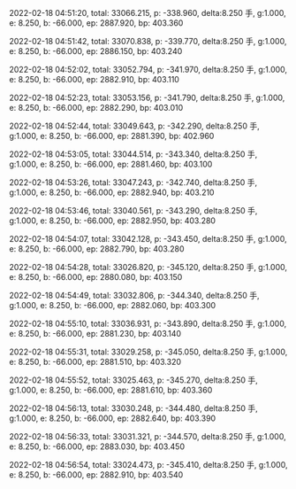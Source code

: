 2022-02-18 04:51:20, total: 33066.215, p: -338.960, delta:8.250 手, g:1.000, e: 8.250, b: -66.000, ep: 2887.920, bp: 403.360

2022-02-18 04:51:42, total: 33070.838, p: -339.770, delta:8.250 手, g:1.000, e: 8.250, b: -66.000, ep: 2886.150, bp: 403.240

2022-02-18 04:52:02, total: 33052.794, p: -341.970, delta:8.250 手, g:1.000, e: 8.250, b: -66.000, ep: 2882.910, bp: 403.110

2022-02-18 04:52:23, total: 33053.156, p: -341.790, delta:8.250 手, g:1.000, e: 8.250, b: -66.000, ep: 2882.290, bp: 403.010

2022-02-18 04:52:44, total: 33049.643, p: -342.290, delta:8.250 手, g:1.000, e: 8.250, b: -66.000, ep: 2881.390, bp: 402.960

2022-02-18 04:53:05, total: 33044.514, p: -343.340, delta:8.250 手, g:1.000, e: 8.250, b: -66.000, ep: 2881.460, bp: 403.100

2022-02-18 04:53:26, total: 33047.243, p: -342.740, delta:8.250 手, g:1.000, e: 8.250, b: -66.000, ep: 2882.940, bp: 403.210

2022-02-18 04:53:46, total: 33040.561, p: -343.290, delta:8.250 手, g:1.000, e: 8.250, b: -66.000, ep: 2882.950, bp: 403.280

2022-02-18 04:54:07, total: 33042.128, p: -343.450, delta:8.250 手, g:1.000, e: 8.250, b: -66.000, ep: 2882.790, bp: 403.280

2022-02-18 04:54:28, total: 33026.820, p: -345.120, delta:8.250 手, g:1.000, e: 8.250, b: -66.000, ep: 2880.080, bp: 403.150

2022-02-18 04:54:49, total: 33032.806, p: -344.340, delta:8.250 手, g:1.000, e: 8.250, b: -66.000, ep: 2882.060, bp: 403.300

2022-02-18 04:55:10, total: 33036.931, p: -343.890, delta:8.250 手, g:1.000, e: 8.250, b: -66.000, ep: 2881.230, bp: 403.140

2022-02-18 04:55:31, total: 33029.258, p: -345.050, delta:8.250 手, g:1.000, e: 8.250, b: -66.000, ep: 2881.510, bp: 403.320

2022-02-18 04:55:52, total: 33025.463, p: -345.270, delta:8.250 手, g:1.000, e: 8.250, b: -66.000, ep: 2881.610, bp: 403.360

2022-02-18 04:56:13, total: 33030.248, p: -344.480, delta:8.250 手, g:1.000, e: 8.250, b: -66.000, ep: 2882.640, bp: 403.390

2022-02-18 04:56:33, total: 33031.321, p: -344.570, delta:8.250 手, g:1.000, e: 8.250, b: -66.000, ep: 2883.030, bp: 403.450

2022-02-18 04:56:54, total: 33024.473, p: -345.410, delta:8.250 手, g:1.000, e: 8.250, b: -66.000, ep: 2882.910, bp: 403.540